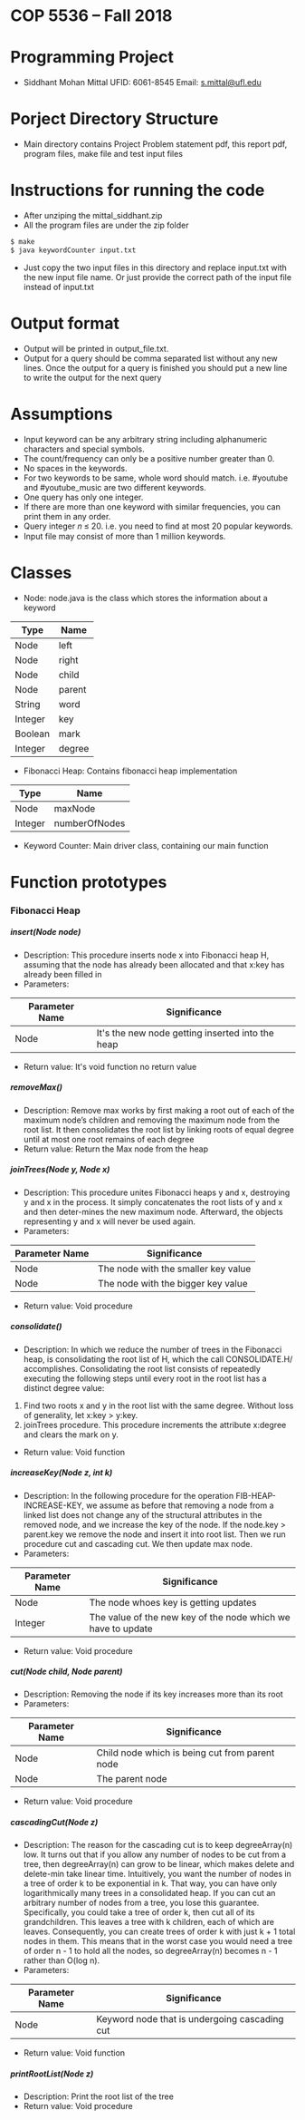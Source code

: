 # COP 5536 – Fall 2018
# Programming Project 

- Siddhant Mohan Mittal UFID: 6061-8545 Email: s.mittal@ufl.edu

# Porject Directory Structure

- Main directory contains Project Problem statement pdf, this report pdf, program files, make file and test input files

# Instructions for running the code
- After unziping the mittal_siddhant.zip  
- All the program files are under the zip folder
```sh
$ make
$ java keywordCounter input.txt
```
- Just copy the two input files in this directory and replace input.txt with the new input file name. Or just provide the correct path of the input file instead of input.txt

# Output format
- Output will be printed in output_file.txt. 
- Output for a query should be comma separated list without any new lines. Once the output for a query is finished you should put a new line to write the output for the next query

# Assumptions
- Input keyword can be any arbitrary string including alphanumeric characters and special  symbols.
- The count/frequency can only be a positive number greater than 0.
- No spaces in the keywords.
- For two keywords to be same, whole word should match. i.e. #youtube and #youtube_music are two different keywords.
- One query has only one integer.
- If there are more than one keyword with similar frequencies, you can print them in any order.
- Query integer 𝑛 ≤ 20. i.e. you need to find at most 20 popular keywords.
- Input file may consist of more than 1 million keywords.




# Classes
- Node: node.java is the class which stores the information about a keyword

|  Type| Name |
| ------ | ------ |
|Node  | left |
 | Node |    right |
|   Node  |   child|
 |  Node  |   parent |
 |  String  |    word|
  | Integer     | key |
  | Boolean     |mark|
 |  Integer   |  degree|

- Fibonacci Heap: Contains fibonacci heap implementation

|  Type| Name |
| ------ | ------ |
|Node  | maxNode |
 | Integer |    numberOfNodes |

- Keyword Counter: Main driver class, containing our main function

# Function prototypes
### Fibonacci Heap

##### insert(Node node)
- Description: This procedure inserts node x into Fibonacci heap H, assuming that the node has already been allocated and that x:key has already been filled in
- Parameters: 

| Parameter Name | Significance |
| ------ | ------ |
| Node | It's the new node getting inserted into the heap |

- Return value: It's void function no return value
##### removeMax()
- Description: Remove max works by first making a root out of each of the maximum node’s children and removing the maximum node from the root list. It then consolidates the root list by linking roots of equal degree until at most one root remains of each degree
- Return value: Return the Max node from the heap
##### joinTrees(Node y, Node x)
- Description:  This procedure unites Fibonacci heaps y and x,
destroying y and x in the process. It simply concatenates the root lists of y and x and then deter-mines the new maximum node. Afterward, the objects representing y and x will never be used again.
- Parameters: 

| Parameter Name | Significance |
| ------ | ------ |
| Node | The node with the smaller key value |
| Node | The node with the bigger key value |

- Return value: Void procedure
##### consolidate()
- Description: In which we reduce the number of trees in the Fibonacci heap, is consolidating the root list of H, which the call CONSOLIDATE.H/ accomplishes. Consolidating the root list consists of repeatedly executing the following steps until every root in the root list has a distinct degree value:
1. Find two roots x and y in the root list with the same degree. Without loss of generality, let x:key > y:key.
2. joinTrees procedure. This procedure increments the attribute x:degree and clears the mark on y.
- Return value: Void function

##### increaseKey(Node z, int k)
- Description: In the following procedure for the operation FIB-HEAP-INCREASE-KEY, we assume as before that removing a node from a linked list does not change any of the structural attributes in the removed node, and we increase the key of the node. If the node.key > parent.key we remove the node and insert it into root list. Then we run procedure cut and cascading cut. We then update max node. 
- Parameters: 

| Parameter Name | Significance |
| ------ | ------ |
| Node | The node whoes key is getting updates |
| Integer | The value of the new key of the node which we have to update |

- Return value: Void procedure

##### cut(Node child, Node parent)
- Description:  Removing the node if its key increases more than its root
- Parameters: 

| Parameter Name | Significance |
| ------ | ------ |
| Node | Child node which is being cut from parent node|
| Node | The parent node |

- Return value: Void procedure

##### cascadingCut(Node z)
- Description: The reason for the cascading cut is to keep degreeArray(n) low. It turns out that if you allow any number of nodes to be cut from a tree, then degreeArray(n) can grow to be linear, which makes delete and delete-min take linear time. Intuitively, you want the number of nodes in a tree of order k to be exponential in k. That way, you can have only logarithmically many trees in a consolidated heap. If you can cut an arbitrary number of nodes from a tree, you lose this guarantee. Specifically, you could take a tree of order k, then cut all of its grandchildren. This leaves a tree with k children, each of which are leaves. Consequently, you can create trees of order k with just k + 1 total nodes in them. This means that in the worst case you would need a tree of order n - 1 to hold all the nodes, so degreeArray(n) becomes n - 1 rather than O(log n).
- Parameters: 

| Parameter Name | Significance |
| ------ | ------ |
| Node | Keyword node that is undergoing cascading cut|

- Return value: Void function

##### printRootList(Node z)
- Description: Print the root list of the tree
- Return value: Void procedure
